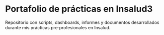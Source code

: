 # Portafolio de prácticas en Insalud3

Repositorio con scripts, dashboards, informes y documentos desarrollados durante mis prácticas pre‑profesionales en Insalud.